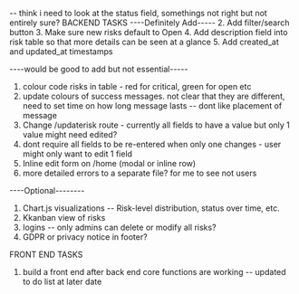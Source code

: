 -- think i need to look at the status field, somethings not right but not entirely sure?
BACKEND TASKS
----Definitely Add-----
2. Add filter/search button
3. Make sure new risks default to Open
4. Add description field into risk table so that more details can be seen at a glance
5. Add created_at and updated_at timestamps

----would be good to add but not essential-----
1. colour code risks in table - red for critical, green for open etc
2. update colours of success messages. not clear that they are different, need to set time on how long message lasts
   -- dont like placement of message
3. Change /updaterisk route - currently all fields to have a value but only 1 value might need edited?
4. dont require all fields to be re-entered when only one changes - user might only want to edit 1 field
5. Inline edit form on /home (modal or inline row)
6. more detailed errors to a separate file? for me to see not users

----Optional--------
1. Chart.js visualizations
   -- Risk-level distribution, status over time, etc.
2. Kkanban view of risks
3. logins
   -- only admins can delete or modify all risks?
4. GDPR or privacy notice in footer?

FRONT END TASKS
1. build a front end after back end core functions are working -- updated to do list at later date
